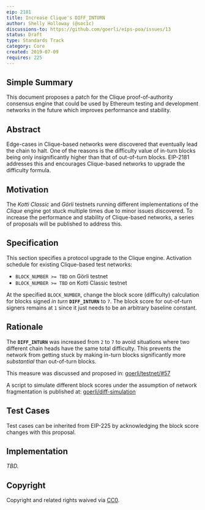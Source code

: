 ```yaml
---
eip: 2181
title: Increase Clique's DIFF_INTURN
author: Shelly Holloway (@soc1c)
discussions-to: https://github.com/goerli/eips-poa/issues/13
status: Draft
type: Standards Track
category: Core
created: 2019-07-09
requires: 225
---
```


## Simple Summary

This document proposes a patch for the Clique proof-of-authority consensus engine that could be used by Ethereum testing and development networks in the future which improves performance and stability.

## Abstract

Edge-cases in Clique-based networks were discovered that eventually lead the chain to halt. One of the reasons is the difficulty value of in-turn blocks being only insignificantly higher than that of out-of-turn blocks. EIP-2181 addresses this and encourages Clique-based networks to upgrade the difficulty formula.

## Motivation

The _Kotti Classic_ and _Görli_ testnets running different implementations of the _Clique_ engine got stuck multiple times due to minor issues discovered. To increase the performance and stability of Clique-based networks, a series of proposals will be published to address this.

## Specification

This section specifies a protocol upgrade to the Clique engine. Activation schedule for existing Clique-based test networks:
- `BLOCK_NUMBER >= TBD` on Görli testnet
- `BLOCK_NUMBER >= TBD` on Kotti Classic testnet

At the specified `BLOCK_NUMBER`, change the block score (difficulty) calculation for blocks signed _in turn_ **`DIFF_INTURN`** to `7`. The block score for out-of-turn signers remains at `1` since it just needs to be an arbitrary baseline constant.

## Rationale

The **`DIFF_INTURN`** was increased from `2` to `7` to avoid situations where two different chain heads have the same total difficulty. This prevents the network from getting stuck by making in-turn blocks significantly more _substantial_ than out-of-turn blocks.

This measure was discussed and proposed in: [goerli/testnet/#57](https://github.com/goerli/testnet/issues/57)

A script to simulate different block scores under the assumption of network fragmentation is published at: [goerli/diff-simulation](https://github.com/goerli/diff-simulation)

## Test Cases

Test cases can be inherited from EIP-225 by acknowledging the block score changes with this proposal.

## Implementation

_TBD._

## Copyright
Copyright and related rights waived via [CC0](https://creativecommons.org/publicdomain/zero/1.0/).
